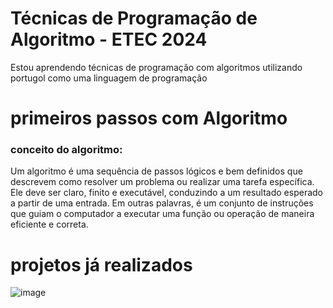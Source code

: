 # Técnicas de Programação de Algoritmo - ETEC 2024

Estou aprendendo técnicas de programação com algoritmos utilizando portugol como uma linguagem de programação

# primeiros passos com Algoritmo
### conceito do algoritmo:

Um algoritmo é uma sequência de passos lógicos e bem definidos que descrevem como resolver um problema ou realizar uma tarefa específica. Ele deve ser claro, finito e executável, conduzindo a um resultado esperado a partir de uma entrada. Em outras palavras, é um conjunto de instruções que guiam o computador a executar uma função ou operação de maneira eficiente e correta.

# projetos já realizados 
![image](https://github.com/user-attachments/assets/90e22e00-8a66-4252-9a3b-9f49ddfb62ac)
